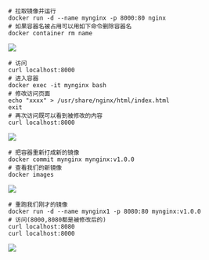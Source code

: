 ```
# 拉取镜像并运行
docker run -d --name mynginx -p 8000:80 nginx
# 如果容器名被占用可以用如下命令删除容器名
docker container rm name
```

![](C:\Users\86138\Pictures\Screenshots\屏幕截图_20221128_161707.png)

```
# 访问
curl localhost:8000
# 进入容器
docker exec -it mynginx bash
# 修改访问页面
echo "xxxx" > /usr/share/nginx/html/index.html
exit
# 再次访问既可以看到被修改的内容
curl localhost:8000
```

![](C:\Users\86138\Pictures\Screenshots\屏幕截图_20221128_161735.png)

```
# 把容器重新打成新的镜像
docker commit mynginx mynginx:v1.0.0
# 查看我们的新镜像
docker images
```

![](C:\Users\86138\Pictures\Screenshots\屏幕截图_20221128_161922.png)

```
# 重跑我们刚才的镜像
docker run -d --name mynginx1 -p 8080:80 mynginx:v1.0.0
# 访问(8000,8080都是被修改后的)
curl localhost:8080
curl localhost:8000
```

![](C:\Users\86138\Pictures\Screenshots\屏幕截图_20221128_162223.png)